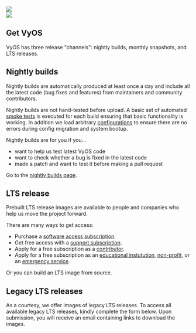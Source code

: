 <div class='get-page'>
  <section class='banner'>
    <div class='containerCustom'>
      <div class='left-shape'>
        <img src='/img/global/shape-left.svg' />
      </div>
      <div class='right-shape'>
        <img src='/img/global/shape-right.svg' />
      </div>

  <div class='banner-div'>

  # Get VyOS

  VyOS has three release "channels": nightly builds, monthly snapshots, and LTS releases.

  </div>

  </div>
  </section>

  <section class='content-section'>
    <div class='content-div'>
      <div class='nightly-builds'>

  ## Nightly builds

  Nightly builds are automatically produced at least once a day and include all the latest
  code (bug fixes and features) from maintainers and community contributors.

  Nightly builds are not hand-tested before upload. A basic set of automated
  [smoke tests](https://github.com/vyos/vyos-1x/tree/current/smoketest/scripts/cli) is executed
  for each build ensuring that basic functionality is working. In addition we load arbitrary
  [configurations](https://github.com/vyos/vyos-1x/tree/current/smoketest/configs) to ensure
  there are no errors during config migration and system bootup.

  Nightly builds are for you if you...

  - want to help us test latest VyOS code
  - want to check whether a bug is fixed in the latest code
  - made a patch and want to test it before making a pull request

  Go to the [nightly builds page](/get/nightly-builds).

  </div>

  <div class='lts'>

  ## LTS release

  Prebuilt LTS release images are available to people and companies who help us move the project
  forward.

  There are many ways to get access:

  - Purchase a [software access subscription](https://vyos.io/subscriptions/software/).
  - Get free access with a [support subscription](https://vyos.io/subscriptions/support/).
  - Apply for a free subscription as a [contributor](/get/contributor-subscriptions).
  - Apply for a free subscription as an
    [educational instutution](https://vyos.io/community/for-educational-institutions/),
    [non-profit](https://vyos.io/community/for-non-commercial-organizations/), or an
    [emergency service](http://vyos.io/community/for-first-responders/).

  Or you can build an LTS image from source.

  </div>

  <div class='legacy-lts'>

  ## Legacy LTS releases

  As a courtesy, we offer images of legacy LTS releases. To access all available legacy LTS releases, kindly complete the form below. Upon submission, you will receive an email containing links to download the images.

  </div>

  </div>

  </section>

  <section class='form'>
    <div class='containerCustom'>
      <div id="application-form" class='application-form'>

<script charset="utf-8" type="text/javascript" src="//js.hsforms.net/forms/embed/v2.js"></script>
<script>
  hbspt.forms.create({
    region: "na1",
    portalId: "4129050",
    formId: "ebb05a53-23d6-4454-824d-817d0d8b86d4"
  });
</script>

  </div>
  </div>

  </section>

</div>
